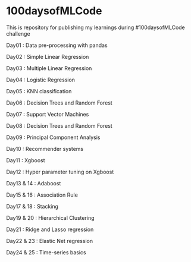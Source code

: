 # 100daysofMLCode

This is repository for publishing my learnings during  #100daysofMLCode challenge

Day01 : Data pre-processing with pandas

Day02 : Simple Linear Regression

Day03 : Multiple Linear Regression

Day04 : Logistic Regression

Day05 : KNN classification

Day06 : Decision Trees and Random Forest

Day07 : Support Vector Machines

Day08 : Decision Trees and Random Forest

Day09 : Principal Component Analysis

Day10 : Recommender systems

Day11 : Xgboost

Day12 : Hyper parameter tuning on Xgboost

Day13 & 14 : Adaboost

Day15 & 16 : Association Rule

Day17 & 18 : Stacking

Day19 & 20 : Hierarchical Clustering

Day21 : Ridge and Lasso regression

Day22 & 23 : Elastic Net regression

Day24 & 25 : Time-series basics